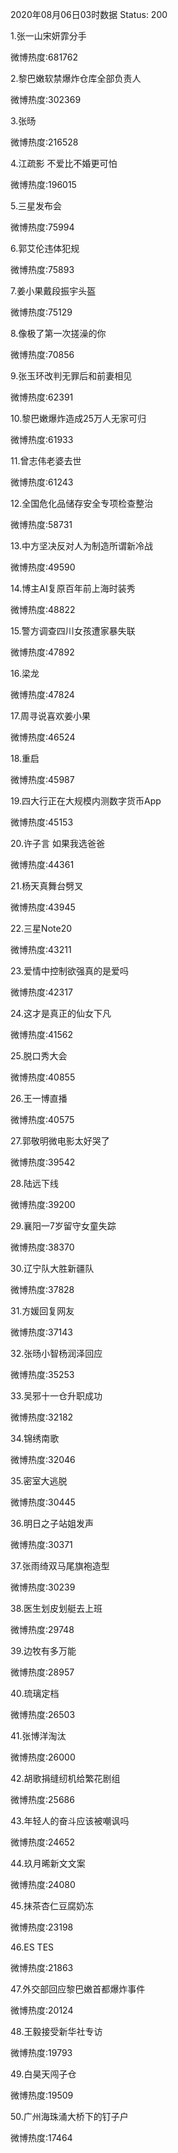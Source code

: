 2020年08月06日03时数据
Status: 200

1.张一山宋妍霏分手

微博热度:681762

2.黎巴嫩软禁爆炸仓库全部负责人

微博热度:302369

3.张旸

微博热度:216528

4.江疏影 不爱比不婚更可怕

微博热度:196015

5.三星发布会

微博热度:75994

6.郭艾伦违体犯规

微博热度:75893

7.姜小果戴段振宇头盔

微博热度:75129

8.像极了第一次搓澡的你

微博热度:70856

9.张玉环改判无罪后和前妻相见

微博热度:62391

10.黎巴嫩爆炸造成25万人无家可归

微博热度:61933

11.曾志伟老婆去世

微博热度:61243

12.全国危化品储存安全专项检查整治

微博热度:58731

13.中方坚决反对人为制造所谓新冷战

微博热度:49590

14.博主AI复原百年前上海时装秀

微博热度:48822

15.警方调查四川女孩遭家暴失联

微博热度:47892

16.梁龙

微博热度:47824

17.周寻说喜欢姜小果

微博热度:46524

18.重启

微博热度:45987

19.四大行正在大规模内测数字货币App

微博热度:45153

20.许子言 如果我选爸爸

微博热度:44361

21.杨天真舞台劈叉

微博热度:43945

22.三星Note20

微博热度:43211

23.爱情中控制欲强真的是爱吗

微博热度:42317

24.这才是真正的仙女下凡

微博热度:41562

25.脱口秀大会

微博热度:40855

26.王一博直播

微博热度:40575

27.郭敬明微电影太好哭了

微博热度:39542

28.陆远下线

微博热度:39200

29.襄阳一7岁留守女童失踪

微博热度:38370

30.辽宁队大胜新疆队

微博热度:37828

31.方媛回复网友

微博热度:37143

32.张旸小智杨润泽回应

微博热度:35253

33.吴邪十一仓升职成功

微博热度:32182

34.锦绣南歌

微博热度:32046

35.密室大逃脱

微博热度:30445

36.明日之子站姐发声

微博热度:30371

37.张雨绮双马尾旗袍造型

微博热度:30239

38.医生划皮划艇去上班

微博热度:29748

39.边牧有多万能

微博热度:28957

40.琉璃定档

微博热度:26503

41.张博洋淘汰

微博热度:26000

42.胡歌捐缝纫机给繁花剧组

微博热度:25686

43.年轻人的奋斗应该被嘲讽吗

微博热度:24652

44.玖月晞新文文案

微博热度:24080

45.抹茶杏仁豆腐奶冻

微博热度:23198

46.ES TES

微博热度:21863

47.外交部回应黎巴嫩首都爆炸事件

微博热度:20124

48.王毅接受新华社专访

微博热度:19793

49.白昊天闯子仓

微博热度:19509

50.广州海珠涌大桥下的钉子户

微博热度:17464

